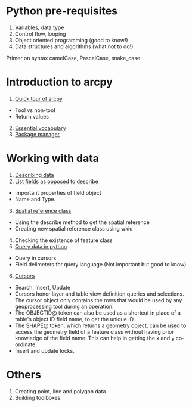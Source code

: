 # Python pre-requisites
1. Variables, data type
2. Control flow, looping
3. Object oriented programming (good to know!)
4. Data structures and algorithms (what not to do!)

Primer on syntax
camelCase, PascalCase, snake_case

# Introduction to arcpy
1. [Quick tour of arcpy](https://pro.arcgis.com/en/pro-app/latest/arcpy/get-started/a-quick-tour-of-arcpy.htm)
- Tool vs non-tool
- Return values
2. [Essential vocabulary](https://pro.arcgis.com/en/pro-app/latest/arcpy/get-started/essential-arcpy-vocabulary.htm)
3. [Package manager](https://pro.arcgis.com/en/pro-app/latest/arcpy/get-started/what-is-conda.htm)

# Working with data
1. [Describing data](https://pro.arcgis.com/en/pro-app/latest/arcpy/get-started/describing-data.htm)
2. [List fields as opposed to describe](https://pro.arcgis.com/en/pro-app/latest/arcpy/get-started/fields-and-indexes.htm)
- Important properties of field object
- Name and Type.
3. [Spatial reference class](https://pro.arcgis.com/en/pro-app/latest/arcpy/get-started/the-spatial-reference-object.htm)
- Using the describe method to get the spatial reference
- Creating new spatial reference class using wkid
4. Checking the existence of feature class
5. [Query data in python](https://pro.arcgis.com/en/pro-app/latest/arcpy/get-started/specifying-a-query.htm)
- Query in cursors
- Field delimeters for query language (Not important but good to know)
6. [Cursors](https://pro.arcgis.com/en/pro-app/latest/arcpy/get-started/data-access-using-cursors.htm)
- Search, Insert, Update
- Cursors honor layer and table view definition queries and selections. The cursor object only contains the rows that would be used by any geoprocessing tool during an operation.
- The OBJECTID@ token can also be used as a shortcut in place of a table's object ID field name, to get the unique ID.
- The SHAPE@ token, which returns a geometry object, can be used to access the geometry field of a feature class without having prior knowledge of the field name. This can help in getting the x and y co-ordinate.
- Insert and update locks.

# Others
1. Creating point, line and polygon data
2. Building toolboxes
